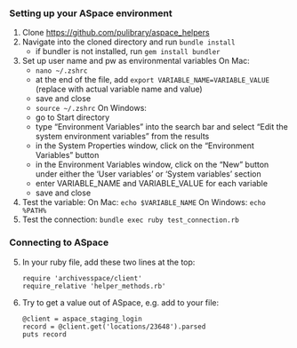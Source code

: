 ### Setting up your ASpace environment
1. Clone https://github.com/pulibrary/aspace_helpers
2. Navigate into the cloned directory and run `bundle install`
   - if bundler is not installed, run `gem install bundler`
3. Set up user name and pw as environmental variables
   On Mac:
   - `nano ~/.zshrc`
   - at the end of the file, add `export VARIABLE_NAME=VARIABLE_VALUE` (replace with actual variable name and value)
   - save and close
   - `source ~/.zshrc`
   On Windows:
   - go to Start directory
   - type “Environment Variables” into the search bar and select “Edit the system environment variables” from the results
   - in the System Properties window, click on the “Environment Variables” button
   - in the Environment Variables window, click on the “New” button under either the ‘User variables’ or ‘System variables’ section
   - enter VARIABLE_NAME and VARIABLE_VALUE for each variable
   - save and close
5. Test the variable:
   On Mac: `echo $VARIABLE_NAME`
   On Windows: `echo %PATH%`
7. Test the connection: `bundle exec ruby test_connection.rb`

### Connecting to ASpace
5. In your ruby file, add these two lines at the top:
   ```
   require 'archivesspace/client'
   require_relative 'helper_methods.rb'
   ```
6. Try to get a value out of ASpace, e.g. add to your file:
   ```
   @client = aspace_staging_login
   record = @client.get('locations/23648').parsed
   puts record
   ```
